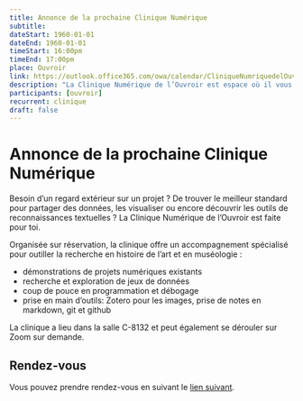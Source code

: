 ```yaml
---
title: Annonce de la prochaine Clinique Numérique
subtitle:
dateStart: 1960-01-01
dateEnd: 1960-01-01
timeStart: 16:00pm
timeEnd: 17:00pm
place: Ouvroir
link: https://outlook.office365.com/owa/calendar/CliniqueNumriquedelOuvroir@umontreal.ca/bookings/
description: "La Clinique Numérique de l’Ouvroir est espace où il vous possible de demander du soutien, conseils pour vos projets aux conseiller·ère·s informatique de l’Ouvroir."
participants: [ouvroir]
recurrent: clinique
draft: false
---
```


# Annonce de la prochaine Clinique Numérique

Besoin d’un regard extérieur sur un projet ? De trouver le meilleur standard pour partager des données, les visualiser ou encore découvrir les outils de reconnaissances textuelles ? La Clinique Numérique de l’Ouvroir est faite pour toi.

Organisée sur réservation, la clinique offre un accompagnement spécialisé pour outiller la recherche en histoire de l’art et en muséologie :

- démonstrations de projets numériques existants
- recherche et exploration de jeux de données
- coup de pouce en programmation et débogage
- prise en main d’outils: Zotero pour les images, prise de notes en markdown, git et github

La clinique a lieu dans la salle C-8132 et peut également se dérouler sur Zoom sur demande.

## Rendez-vous

Vous pouvez prendre rendez-vous en suivant le [lien suivant](https://outlook.office365.com/owa/calendar/CliniqueNumriquedelOuvroir@umontreal.ca/bookings/).
